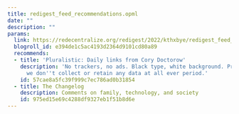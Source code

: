 ```yaml
---
title: redigest_feed_recommendations.opml
date: ""
description: ""
params:
  link: https://redecentralize.org/redigest/2022/kthxbye/redigest_feed_recommendations.opml
  blogroll_id: e394de1c5ac4193d2364d9101cd80a89
  recommends:
  - title: 'Pluralistic: Daily links from Cory Doctorow'
    description: 'No trackers, no ads. Black type, white background. Privacy policy:
      we don''t collect or retain any data at all ever period.'
    id: 57cae8a5fc39f999c7ec786ad0b31854
  - title: The Changelog
    description: Comments on family, technology, and society
    id: 975ed15e69c4288df9327eb1f51b8d6e
---
```

